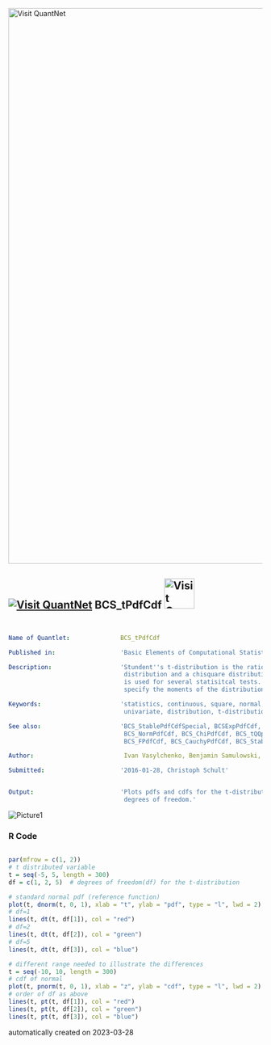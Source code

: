 [<img src="https://github.com/QuantLet/Styleguide-and-FAQ/blob/master/pictures/banner.png" width="1100" alt="Visit QuantNet">](http://quantlet.de/)

## [<img src="https://github.com/QuantLet/Styleguide-and-FAQ/blob/master/pictures/qloqo.png" alt="Visit QuantNet">](http://quantlet.de/) **BCS_tPdfCdf** [<img src="https://github.com/QuantLet/Styleguide-and-FAQ/blob/master/pictures/QN2.png" width="60" alt="Visit QuantNet 2.0">](http://quantlet.de/)

```yaml


Name of Quantlet:              BCS_tPdfCdf

Published in:                  'Basic Elements of Computational Statistics'

Description:                   'Stundent''s t-distribution is the ratio of a normal
                                distribution and a chisquare distribution. The t-distribution
                                is used for several statisitcal tests. The degrees of freedom
                                specify the moments of the distribution.'

Keywords:                      'statistics, continuous, square, normal, chisquare, root, test,
                                univariate, distribution, t-distribution, pdf, cdf, student'

See also:                      'BCS_StablePdfCdfSpecial, BCSExpPdfCdf, BCS_tPdfCdf,
                                BCS_NormPdfCdf, BCS_ChiPdfCdf, BCS_tQQplots
                                BCS_FPdfCdf, BCS_CauchyPdfCdf, BCS_StablePdfCdf'

Author:                         Ivan Vasylchenko, Benjamin Samulowski, Noa Tamir

Submitted:                     '2016-01-28, Christoph Schult'


Output:                        'Plots pdfs and cdfs for the t-distribution with different
                                degrees of freedom.'

```

![Picture1](BCS_tPdfCdf.png)

### R Code
```r

par(mfrow = c(1, 2))
# t distributed variable
t = seq(-5, 5, length = 300)
df = c(1, 2, 5)  # degrees of freedom(df) for the t-distribution

# standard normal pdf (reference function)
plot(t, dnorm(t, 0, 1), xlab = "t", ylab = "pdf", type = "l", lwd = 2)
# df=1
lines(t, dt(t, df[1]), col = "red")
# df=2
lines(t, dt(t, df[2]), col = "green")
# df=5
lines(t, dt(t, df[3]), col = "blue")

# different range needed to illustrate the differences
t = seq(-10, 10, length = 300)
# cdf of normal
plot(t, pnorm(t, 0, 1), xlab = "z", ylab = "cdf", type = "l", lwd = 2)
# order of df as above
lines(t, pt(t, df[1]), col = "red")
lines(t, pt(t, df[2]), col = "green")
lines(t, pt(t, df[3]), col = "blue")
```

automatically created on 2023-03-28